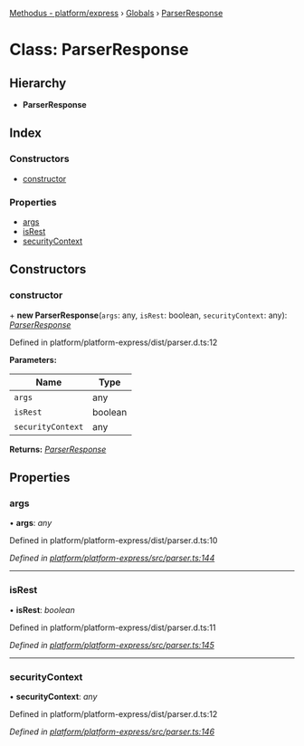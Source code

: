 [Methodus - platform/express](../README.md) › [Globals](../globals.md) › [ParserResponse](parserresponse.md)

# Class: ParserResponse

## Hierarchy

* **ParserResponse**

## Index

### Constructors

* [constructor](parserresponse.md#constructor)

### Properties

* [args](parserresponse.md#args)
* [isRest](parserresponse.md#isrest)
* [securityContext](parserresponse.md#securitycontext)

## Constructors

###  constructor

\+ **new ParserResponse**(`args`: any, `isRest`: boolean, `securityContext`: any): *[ParserResponse](parserresponse.md)*

Defined in platform/platform-express/dist/parser.d.ts:12

**Parameters:**

Name | Type |
------ | ------ |
`args` | any |
`isRest` | boolean |
`securityContext` | any |

**Returns:** *[ParserResponse](parserresponse.md)*

## Properties

###  args

• **args**: *any*

Defined in platform/platform-express/dist/parser.d.ts:10

*Defined in [platform/platform-express/src/parser.ts:144](https://github.com/nodulusteam/methodus.dev/blob/58b1bce/modules/platform/platform-express/src/parser.ts#L144)*

___

###  isRest

• **isRest**: *boolean*

Defined in platform/platform-express/dist/parser.d.ts:11

*Defined in [platform/platform-express/src/parser.ts:145](https://github.com/nodulusteam/methodus.dev/blob/58b1bce/modules/platform/platform-express/src/parser.ts#L145)*

___

###  securityContext

• **securityContext**: *any*

Defined in platform/platform-express/dist/parser.d.ts:12

*Defined in [platform/platform-express/src/parser.ts:146](https://github.com/nodulusteam/methodus.dev/blob/58b1bce/modules/platform/platform-express/src/parser.ts#L146)*
